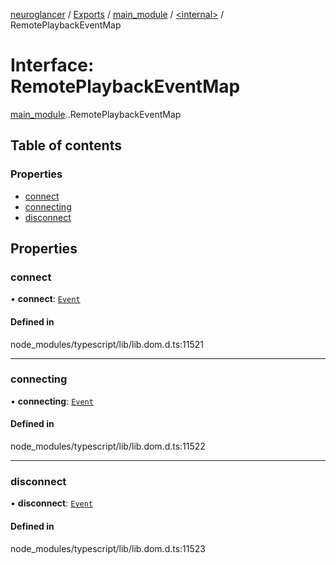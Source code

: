 [neuroglancer](../README.md) / [Exports](../modules.md) / [main\_module](../modules/main_module.md) / [<internal\>](../modules/main_module._internal_.md) / RemotePlaybackEventMap

# Interface: RemotePlaybackEventMap

[main_module](../modules/main_module.md).[<internal>](../modules/main_module._internal_.md).RemotePlaybackEventMap

## Table of contents

### Properties

- [connect](main_module._internal_.RemotePlaybackEventMap.md#connect)
- [connecting](main_module._internal_.RemotePlaybackEventMap.md#connecting)
- [disconnect](main_module._internal_.RemotePlaybackEventMap.md#disconnect)

## Properties

### connect

• **connect**: [`Event`](../modules/main_module._internal_.md#event)

#### Defined in

node_modules/typescript/lib/lib.dom.d.ts:11521

___

### connecting

• **connecting**: [`Event`](../modules/main_module._internal_.md#event)

#### Defined in

node_modules/typescript/lib/lib.dom.d.ts:11522

___

### disconnect

• **disconnect**: [`Event`](../modules/main_module._internal_.md#event)

#### Defined in

node_modules/typescript/lib/lib.dom.d.ts:11523

